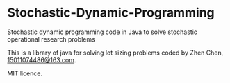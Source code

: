 # Stochastic-Dynamic-Programming
Stochastic dynamic programming code in Java to solve stochastic operational research problems

This is a library of java for solving lot sizing problems coded by Zhen Chen, 15011074486@163.com.


MIT licence.
